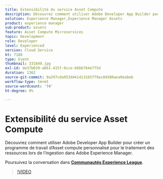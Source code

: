 ```yaml
---
title: Extensibilité du service Asset Compute
description: Découvrez comment utiliser Adobe Developer App Builder pour créer un programme de travail d’Asset compute personnalisé pour le traitement des ressources lors de l’ingestion dans Adobe Experience Manager. Cette session a été diffusée dans le cadre d’un événement de contenu Adobe Developers Live.
solution: Experience Manager,Experience Manager Assets
product: experience manager
sub-product: assets
feature: Asset Compute Microservices
topic: Development
role: Developer
level: Experienced
version: Cloud Service
kt: 7186
type: Event
thumbnail: 331849.jpg
exl-id: de37b039-a661-415f-9cce-b6bb764e7f5d
duration: 1362
source-git-commit: 9a297cda953d4414131657f9ac84580aea0eabeb
workflow-type: tm+mt
source-wordcount: '74'
ht-degree: 0%

---
```


# Extensibilité du service Asset Compute

Découvrez comment utiliser Adobe Developer App Builder pour créer un programme de travail d’Asset compute personnalisé pour le traitement des ressources lors de l’ingestion dans Adobe Experience Manager.

Poursuivez la conversation dans **[Communautés Experience League](https://adobe.ly/36Yd3v6)**.

>[!VIDEO](https://video.tv.adobe.com/v/331849/?quality=12&learn=on&hidetitle=true)
